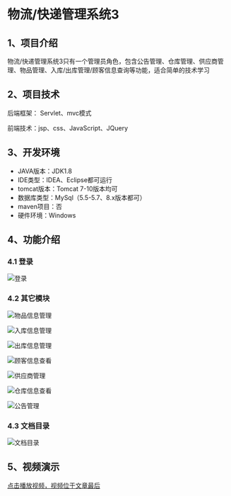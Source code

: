 # 物流/快递管理系统3



## 1、项目介绍

物流/快递管理系统3只有一个管理员角色，包含公告管理、仓库管理、供应商管理、物品管理、入库/出库管理/顾客信息查询等功能，适合简单的技术学习


## 2、项目技术

后端框架： Servlet、mvc模式

前端技术：jsp、css、JavaScript、JQuery

## 3、开发环境

- JAVA版本：JDK1.8
- IDE类型：IDEA、Eclipse都可运行
- tomcat版本：Tomcat 7-10版本均可
- 数据库类型：MySql（5.5-5.7、8.x版本都可） 
- maven项目：否
- 硬件环境：Windows


## 4、功能介绍

### 4.1 登录

![登录](https://project-images-1256969109.cos.ap-chongqing.myqcloud.com/Typora-Images/202309242105566.jpg)

### 4.2 其它模块

![物品信息管理](https://project-images-1256969109.cos.ap-chongqing.myqcloud.com/Typora-Images/202309242105171.jpg)

![入库信息管理](https://project-images-1256969109.cos.ap-chongqing.myqcloud.com/Typora-Images/202309242106694.jpg)

![出库信息管理](https://project-images-1256969109.cos.ap-chongqing.myqcloud.com/Typora-Images/202309242106366.jpg)

![顾客信息查看](https://project-images-1256969109.cos.ap-chongqing.myqcloud.com/Typora-Images/202309242106835.jpg)

![供应商管理](https://project-images-1256969109.cos.ap-chongqing.myqcloud.com/Typora-Images/202309242106907.jpg)

![仓库信息查看](https://project-images-1256969109.cos.ap-chongqing.myqcloud.com/Typora-Images/202309242106203.jpg)

![公告管理](https://project-images-1256969109.cos.ap-chongqing.myqcloud.com/Typora-Images/202309242106475.jpg)

### 4.3 文档目录

![文档目录](https://project-images-1256969109.cos.ap-chongqing.myqcloud.com/Typora-Images/202309242106545.jpg)

## 5、视频演示

[点击播放视频，视频位于文章最后](输入链接)



